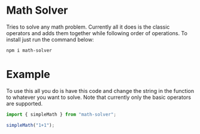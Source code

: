 # Math Solver

Tries to solve any math problem. Currently all it does is the classic operators and adds them together while following order of operations. To install just run the command below:

```bash
npm i math-solver
```

# Example

To use this all you do is have this code and change the string in the function to whatever you want to solve. Note that currently only the basic operators are supported.

```js
import { simpleMath } from "math-solver";

simpleMath("1+1");
```
